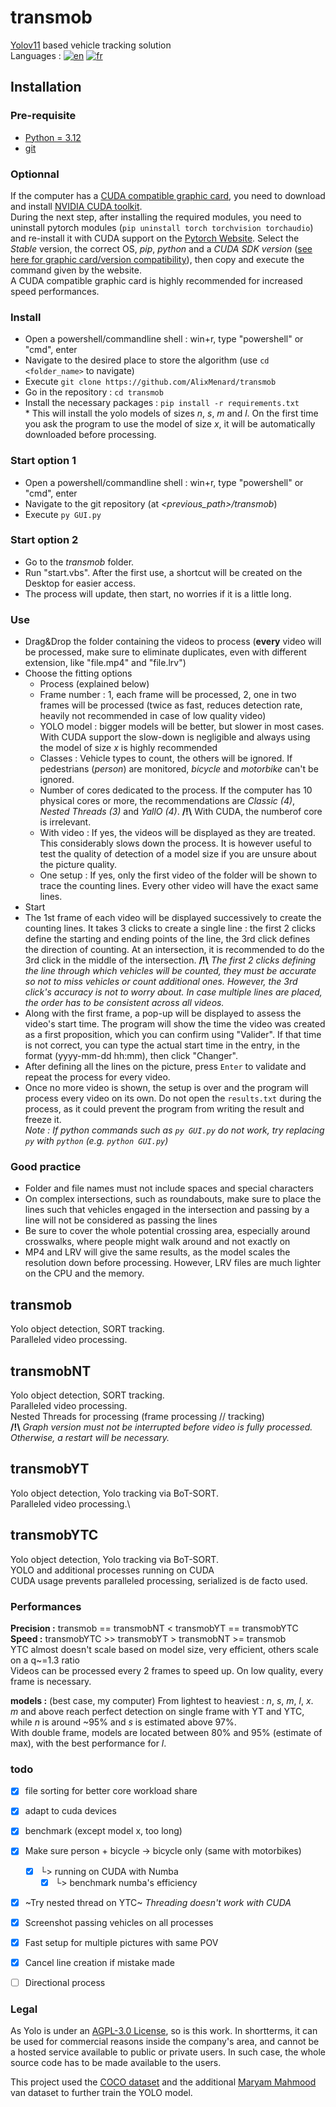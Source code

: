 # transmob
[Yolov11](https://github.com/ultralytics/ultralytics) based vehicle tracking solution\
Languages : [![en](https://img.shields.io/badge/lang-en-red.svg)](https://github.com/AlixMenard/transmob/blob/main/README.md)
[![fr](https://img.shields.io/badge/lang-fr-blue.svg)](https://github.com/AlixMenard/transmob/blob/main/README.fr.md)

## Installation
### Pre-requisite
- [Python = 3.12](https://www.python.org/downloads/release/python-3127/)
- [git](https://git-scm.com/downloads/win)
### Optionnal
If the computer has a [CUDA compatible graphic card](https://en.wikipedia.org/wiki/CUDA#GPUs_supported), you need to download and install [NVIDIA CUDA toolkit](https://developer.nvidia.com/cuda-downloads).\
During the next step, after installing the required modules, you need to uninstall pytorch modules (`pip uninstall torch torchvision torchaudio`) and re-install it with CUDA support on the [Pytorch Website](https://pytorch.org/get-started/locally/). Select the *Stable* version, the correct OS, *pip*, *python* and a *CUDA SDK version* ([see here for graphic card/version compatibility](https://en.wikipedia.org/wiki/CUDA#GPUs_supported)), then copy and execute the command given by the website.\
A CUDA compatible graphic card is highly recommended for increased speed performances.

### Install
- Open a powershell/commandline shell : win+r, type "powershell" or "cmd", enter
- Navigate to the desired place to store the algorithm (use `cd <folder_name>` to navigate)
- Execute `git clone https://github.com/AlixMenard/transmob`
- Go in the repository : `cd transmob`
- Install the necessary packages : `pip install -r requirements.txt`\
\* This will install the yolo models of sizes *n*, *s*, *m* and *l*. On the first time you ask the program to use the model of size *x*, it will be automatically downloaded before processing.

### Start option 1
- Open a powershell/commandline shell : win+r, type "powershell" or "cmd", enter
- Navigate to the git repository (at *<previous_path>/transmob*)
- Execute `py GUI.py`
### Start option 2
- Go to the *transmob* folder.
- Run "start.vbs". After the first use, a shortcut will be created on the Desktop for easier access.
- The process will update, then start, no worries if it is a little long.
### Use
- Drag&Drop the folder containing the videos to process (**every** video will be processed, make sure to eliminate duplicates, even with different extension, like "file.mp4" and "file.lrv")
- Choose the fitting options
  - Process (explained below)
  - Frame number : 1, each frame will be processed, 2, one in two frames will be processed (twice as fast, reduces detection rate, heavily not recommended in case of low quality video)
  - YOLO model : bigger models will be better, but slower in most cases. With CUDA support the slow-down is negligible and always using the model of size *x* is highly recommended
  - Classes : Vehicle types to count, the others will be ignored. If pedestrians (*person*) are monitored, *bicycle* and *motorbike* can't be ignored.
  - Number of cores dedicated to the process. If the computer has 10 physical cores or more, the recommendations are *Classic (4)*, *Nested Threads (3)* and *YallO (4)*. **/!\\** With CUDA, the numberof core is irrelevant.
  - With video : If yes, the videos will be displayed as they are treated. This considerably slows down the process. It is however useful to test the quality of detection of a model size if you are unsure about the picture quality.
  - One setup : If yes, only the first video of the folder will be shown to trace the counting lines. Every other video will have the exact same lines.
- Start
- The 1st frame of each video will be displayed successively to create the counting lines. It takes 3 clicks to create a single line : the first 2 clicks define the starting and ending points of the line, the 3rd click defines the direction of counting. At an intersection, it is recommended to do the 3rd click in the middle of the intersection. **/!\\** *The first 2 clicks defining the line through which vehicles will be counted, they must be accurate so not to miss vehicles or count additional ones. However, the 3rd click's accuracy is not to worry about. In case multiple lines are placed, the order has to be consistent across all videos.*
- Along with the first frame, a pop-up will be displayed to assess the video's start time. The program will show the time the video was created as a first proposition, which you can confirm using "Valider". If that time is not correct, you can type the actual start time in the entry, in the format (yyyy-mm-dd hh:mm), then click "Changer".
- After defining all the lines on the picture, press `Enter` to validate and repeat the process for every video.
- Once no more video is shown, the setup is over and the program will process every video on its own. Do not open the `results.txt` during the process, as it could prevent the program from writing the result and freeze it. \
*Note : If python commands such as `py GUI.py` do not work, try replacing `py` with `python` (e.g. `python GUI.py`)*

### Good practice
- Folder and file names must not include spaces and special characters
- On complex intersections, such as roundabouts, make sure to place the lines such that vehicles engaged in the intersection and passing by a line will not be considered as passing the lines
- Be sure to cover the whole potential crossing area, especially around crosswalks, where people might walk around and not exactly on
- MP4 and LRV will give the same results, as the model scales the resolution down before processing. However, LRV files are much lighter on the CPU and the memory.

## transmob

Yolo object detection, SORT tracking.\
Paralleled video processing.

## transmobNT

Yolo object detection, SORT tracking.\
Paralleled video processing.\
Nested Threads for processing (frame processing // tracking) \
**/!\\** *Graph version must not be interrupted before video is fully processed. Otherwise, a restart will be necessary.*

## transmobYT

Yolo object detection, Yolo tracking via BoT-SORT.\
Paralleled video processing.\

## transmobYTC

Yolo object detection, Yolo tracking via BoT-SORT.\
YOLO and additional processes running on CUDA\
CUDA usage prevents paralleled processing, serialized is de facto used.

### Performances
**Precision :** transmob == transmobNT < transmobYT == transmobYTC \
**Speed :** transmobYTC >> transmobYT > transmobNT >= transmob \
YTC almost doesn't scale based on model size, very efficient, others scale on a q\~=1.3 ratio \
Videos can be processed every 2 frames to speed up. On low quality, every frame is necessary.

**models :** (best case, my computer)
From lightest to heaviest : *n*, *s*, *m*, *l*, *x*. \
*m* and above reach perfect detection on single frame with YT and YTC, while *n* is around ~95% and *s* is estimated above 97%. \
With double frame, models are located between 80% and 95% (estimate of max), with the best performance for *l*.

### todo
- [x] file sorting for better core workload share 
- [X] adapt to cuda devices
- [X] benchmark (except model x, too long)
- [x] Make sure person + bicycle -> bicycle only (same with motorbikes)
  - [x] └> running on CUDA with Numba
    - [X] └> benchmark numba's efficiency
- [x] ~Try nested thread on YTC~ *Threading doesn't work with CUDA*
- [X] Screenshot passing vehicles on all processes
- [X] Fast setup for multiple pictures with same POV
- [X] Cancel line creation if mistake made
- [ ] Directional process


### Legal
As Yolo is under an [AGPL-3.0 License](https://firebasestorage.googleapis.com/v0/b/ultralytics-public-site.appspot.com/o/license%2FAGPL-3.0-Software-License.pdf?alt=media), so is this work. In shortterms, it can be used for commercial reasons inside the company's area, and cannot be a hosted service available to public or private users. In such case, the whole source code has to be made available to the users.

This project used the [COCO dataset](https://cocodataset.org/#home) and the additional [Maryam Mahmood](https://universe.roboflow.com/maryam-mahmood-6hoeq/vans/dataset/3) van dataset to further train the YOLO model.
